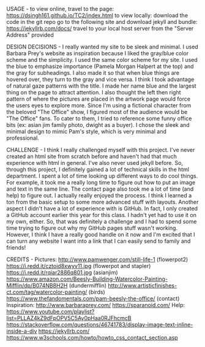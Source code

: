 USAGE - to view online, travel to the page: https://dsingh161.github.io/TC2/index.html
        to view locally: download the code in the git repo
                         go to the following site and download jekyll and bundle: https://jekyllrb.com/docs/
                         travel to your local host server from the "Server Address" provided
                         
DESIGN DECISIONS - I really wanted my site to be sleek and minimal. I used Barbara Prey's website as inspiration
                   because I liked the gray/blue color scheme and the simplicity. I used the same color scheme for 
                   my site. I used the blue to emphasize importance (Pamela Morgan Halpert at the top) and the gray
                   for subheadings. I also made it so that when blue things are hovered over, they turn to the gray
                   and vice versa. I think I took advantage of natural gaze patterns with the title. I made her name
                   blue and the largest thing on the page to attract attention. I also thought the left then right
                   pattern of where the pictures are placed in the artwork page would force the users eyes to explore 
                   more. Since I'm using a fictional character from the beloved "The Office" show, I figured most 
                   of the audience would be "The Office" fans. To cater to them, I tried to reference some funny office
                   bits (ex: asian jim family photo, dwight as a buyer). I chose the sleek and minimal design to 
                   mimic Pam's style, which is very minimal and professional. 
              
CHALLENGE - I think I really challenged myself with this project. I've never created an html site from scratch before
            and haven't had that much experience with html in general. I've also never used jekyll before. So, through
            this project, I definitely gained a lot of technical skills in the html department. I spent a lot of time
            looking up different ways to do cool things. For example, it took me a really long time to figure out how
            to put an image and text in the same line. The contact page also took me a lot of time (and help) to figure 
            out. I actually really enjoyed the process. I think I learned a ton from the basic setup to some more advanced 
            stuff with layouts. Another aspect I didn't have a lot of experience with is GitHub. In fact, I only created
            a GitHub account earlier this year for this class. I hadn't yet had to use it on my own, either. So, that
            was definitely a challenge and I had to spend some time trying to figure out why my GitHub pages stuff wasn't
            working. However, I think I have a really good handle on it now and I'm excited that I can turn any website I
            want into a link that I can easily send to family and friends!

CREDITS - Pictures: http://www.pamwenger.com/still-life-1 (flowerpot2)
                    https://i.redd.it/cztoid8xwyv11.jpg (flowerpot and stapler)
                    https://i.redd.it/rqiar2886q801.jpg (asianjim)
                    https://www.amazon.com/Beesly-Building-Watercolor-Painting-Mifflin/dp/B074NB8H2H (dundermifflin)
                    http://www.artisticfinishes-ct.com/tag/watercolor-painting/ (birds)
                    https://www.thefandomentals.com/pam-beesly-the-office/ (contact)
          Inspiration: http://www.barbaraprey.com/
                       https://sparanoid.com/
          Help: https://www.youtube.com/playlist?list=PLLAZ4kZ9dFpOPV5C5Ay0pHaa0RJFhcmcB
                https://stackoverflow.com/questions/46741783/display-image-text-inline-inside-a-div
                https://jekyllrb.com/
                https://www.w3schools.com/howto/howto_css_contact_section.asp
